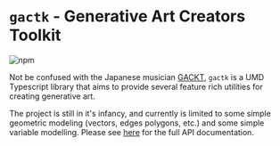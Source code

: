 # `gactk` - Generative Art Creators Toolkit

![npm](https://img.shields.io/npm/v/gactk)

Not be confused with the Japanese musician [GACKT](https://en.wikipedia.org/wiki/Gackt), `gactk` is a UMD Typescript library that aims to provide several feature rich utilities for creating generative art.

The project is still in it's infancy, and currently is limited to some simple geometric modeling (vectors, edges polygons, etc.) and some simple variable modelling. Please see [here](https://bupedev.github.io/gactk/) for the full API documentation.